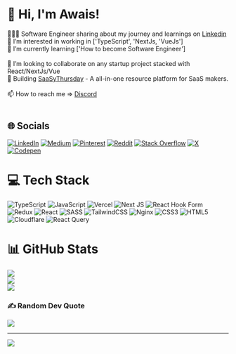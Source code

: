 # 👋 Hi, I'm Awais!
👩🏻‍💻 Software Engineer sharing about my journey and learnings on [Linkedin](https://go.alwaisy.dev/linkedin)<br/>
👀 I’m interested in working in ['TypeScript', 'NextJs, 'VueJs']<br/>
🌱 I’m currently learning ['How to become Software Engineer']<br/><br/>
💞️ I’m looking to collaborate on any startup project stacked with React/NextJs/Vue<br/>
🎨 Building [SaaSyThursday](https://go.alwaisy.dev/saasy-thursday) - A all-in-one resource platform for SaaS makers.<br/><br/>
📫 How to reach me => [Discord](https://go.alwaisy.dev/amicoder-discord)<br/><br/>




## 🌐 Socials
[![LinkedIn](https://img.shields.io/badge/LinkedIn-%230077B5.svg?logo=linkedin&logoColor=white)](https://linkedin.com/in/alwaisy) [![Medium](https://img.shields.io/badge/Medium-12100E?logo=medium&logoColor=white)](https://medium.com/@alwaisy) [![Pinterest](https://img.shields.io/badge/Pinterest-%23E60023.svg?logo=Pinterest&logoColor=white)](https://pinterest.com/awaisalwaisy) [![Reddit](https://img.shields.io/badge/Reddit-%23FF4500.svg?logo=Reddit&logoColor=white)](https://reddit.com/user/am-i-coder) [![Stack Overflow](https://img.shields.io/badge/-Stackoverflow-FE7A16?logo=stack-overflow&logoColor=white)](https://stackoverflow.com/users/awais-alwaisy) [![X](https://img.shields.io/badge/X-black.svg?logo=X&logoColor=white)](https://x.com/alvaisy) [![Codepen](https://img.shields.io/badge/Codepen-000000?style=for-the-badge&logo=codepen&logoColor=white)](https://codepen.io/alwaisy) 

# 💻 Tech Stack
![TypeScript](https://img.shields.io/badge/typescript-%23007ACC.svg?style=for-the-badge&logo=typescript&logoColor=white) ![JavaScript](https://img.shields.io/badge/javascript-%23323330.svg?style=for-the-badge&logo=javascript&logoColor=%23F7DF1E) ![Vercel](https://img.shields.io/badge/vercel-%23000000.svg?style=for-the-badge&logo=vercel&logoColor=white) ![Next JS](https://img.shields.io/badge/Next-black?style=for-the-badge&logo=next.js&logoColor=white) ![React Hook Form](https://img.shields.io/badge/React%20Hook%20Form-%23EC5990.svg?style=for-the-badge&logo=reacthookform&logoColor=white) ![Redux](https://img.shields.io/badge/redux-%23593d88.svg?style=for-the-badge&logo=redux&logoColor=white) ![React](https://img.shields.io/badge/react-%2320232a.svg?style=for-the-badge&logo=react&logoColor=%2361DAFB) ![SASS](https://img.shields.io/badge/SASS-hotpink.svg?style=for-the-badge&logo=SASS&logoColor=white) ![TailwindCSS](https://img.shields.io/badge/tailwindcss-%2338B2AC.svg?style=for-the-badge&logo=tailwind-css&logoColor=white) ![Nginx](https://img.shields.io/badge/nginx-%23009639.svg?style=for-the-badge&logo=nginx&logoColor=white) ![CSS3](https://img.shields.io/badge/css3-%231572B6.svg?style=for-the-badge&logo=css3&logoColor=white) ![HTML5](https://img.shields.io/badge/html5-%23E34F26.svg?style=for-the-badge&logo=html5&logoColor=white) ![Cloudflare](https://img.shields.io/badge/Cloudflare-F38020?style=for-the-badge&logo=Cloudflare&logoColor=white) ![React Query](https://img.shields.io/badge/-React%20Query-FF4154?style=for-the-badge&logo=react%20query&logoColor=white)
# 📊 GitHub Stats
![](https://github-readme-stats.vercel.app/api?username=alwaisy&theme=dark&hide_border=false&include_all_commits=false&count_private=false)<br/>
![](https://github-readme-streak-stats.herokuapp.com/?user=alwaisy&theme=dark&hide_border=false)<br/>
![](https://github-readme-stats.vercel.app/api/top-langs/?username=alwaisy&theme=dark&hide_border=false&include_all_commits=false&count_private=false&layout=compact)

### ✍️ Random Dev Quote
![](https://quotes-github-readme.vercel.app/api?type=vetical&theme=gruvbox)

---
[![](https://visitcount.itsvg.in/api?id=alwaisy&icon=0&color=0)](https://visitcount.itsvg.in)

<!-- Proudly created with GPRM ( https://gprm.itsvg.in ) -->
